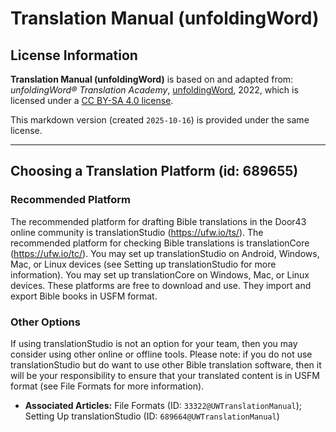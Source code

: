 # Translation Manual (unfoldingWord)

## License Information

**Translation Manual (unfoldingWord)** is based on and adapted from: _unfoldingWord® Translation Academy_, [unfoldingWord](https://unfoldingword.org/utw), 2022, which is licensed under a [CC BY-SA 4.0 license](https://creativecommons.org/licenses/by-sa/4.0/legalcode.en).

This markdown version (created `2025-10-16`) is provided under the same license.



--------------------------------

## Choosing a Translation Platform (id: 689655)

### Recommended Platform

The recommended platform for drafting Bible translations in the Door43 online community is translationStudio (https://ufw.io/ts/). The recommended platform for checking Bible translations is translationCore (https://ufw.io/tc/). You may set up translationStudio on Android, Windows, Mac, or Linux devices (see Setting up translationStudio for more information). You may set up translationCore on Windows, Mac, or Linux devices. These platforms are free to download and use. They import and export Bible books in USFM format.

### Other Options

If using translationStudio is not an option for your team, then you may consider using other online or offline tools. Please note: if you do not use translationStudio but do want to use other Bible translation software, then it will be your responsibility to ensure that your translated content is in USFM format (see File Formats for more information).

* **Associated Articles:** File Formats (ID: `33322@UWTranslationManual`); Setting Up translationStudio (ID: `689664@UWTranslationManual`)

